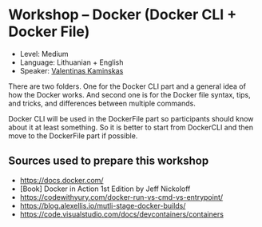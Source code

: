 # Workshop – Docker (Docker CLI + Docker File)
* Level: Medium
* Language: Lithuanian + English
* Speaker: [Valentinas Kaminskas](https://github.com/valentk777)

There are two folders. One for the Docker CLI part and a general idea of how the Docker works. And second one is for the Docker file syntax, tips, and tricks, and differences between multiple commands. 

Docker CLI will be used in the DockerFile part so participants should know about it at least something. So it is better to start from DockerCLI and then move to the DockerFile part if possible.

## Sources used to prepare this workshop
* https://docs.docker.com/
* [Book] Docker in Action 1st Edition by Jeff Nickoloff
* https://codewithyury.com/docker-run-vs-cmd-vs-entrypoint/
* https://blog.alexellis.io/mutli-stage-docker-builds/
* https://code.visualstudio.com/docs/devcontainers/containers
